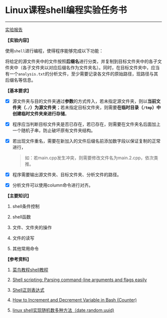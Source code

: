 # Linux课程shell编程实验任务书
----------------------------

[实验报告](./Report.md)

**【实验内容】**

使用`shell`进行编程，使得程序能够完成以下功能：

将给定的源文件夹中的文件按照**后缀名**进行分类，并复制到目标文件夹中的各子文件夹中（各子文件夹以对应后缀名作为文件夹名）。同时，在目标文件夹中，应当有一个`analysis.txt`的分析文件，至少需要记录各文件的原始路径，现路径与其后缀名等信息。

**【基本要求】**

- [x] 源文件夹与目的文件夹通过**参数**的方式传入，若未指定源文件夹，则以**当前文件夹（`./`）为源文件夹**；若未指定目标文件夹，则需要**在临时目录（`/tmp`）中创建临时文件夹来进行存储**。

- [x] 程序应当判断目标文件夹是否已存在，若已存在，则需要在文件夹名后面加上一个随机子串，防止破坏原有文件夹结构。

- [x] 若出现文件重名，需要在新加入的文件后缀名前添加数字段以保证复制的正常进行，
    > 如：若main.cpp发生冲突，则需要修改文件名为main.2.cpp，依次类推。

- [x] 程序需要输出源文件夹、目标文件夹、分析文件的路径。

- [x] 分析文件可以使用column命令进行对齐。

**【主要知识】**

1.  shell条件控制

2.  shell函数

3.  文件、文件夹的操作

4.  文件的读写

5.  其他常用命令

**【参考资料】**

1.  [菜鸟教程shell教程](http://www.runoob.com/linux/linux-shell.html)

2.  [Shell scripting: Parsing command-line arguments and flags easily](https://pretzelhands.com/posts/command-line-flags)

3.  [Shell正则表达式](https://man.linuxde.net/docs/shell_regex.html)

4.  [How to Increment and Decrement Variable in Bash (Counter)](https://linuxize.com/post/bash-increment-decrement-variable/)

5.  [linux shell实现随机数多种方法（date,random,uuid)](https://www.cnblogs.com/chengmo/archive/2010/10/23/1858879.html)
